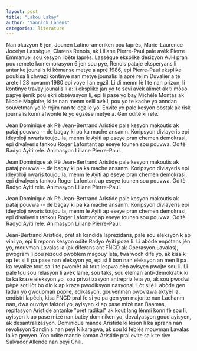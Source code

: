 ```yaml
---
layout: post
title: "Lakou Lakay"
author: "Yannick Lahens"
categories: literature
---
```


Nan okazyon 6 jen, Jounen Latino-ameriken pou laprès, Marie-Laurence Jocelyn Lassègue, Clarens Renois, ak Liliane Pierre-Paul pale avèk Pierre Emmanuel sou kesyon libète laprès. Lassègue eksplike desizyon AJH pran pou remete komemorasyon 6 jen sou pye, Renois pataje eksperyans li antanke jounalis ki kòmanse metye a aprè 1986, epi Pierre-Paul eksplike poukisa li chwazi kontinye nan metye jounalis la aprè rejim Duvalier a te arete l 28 novanm 1980 epi voye l an egzil. Li di menm lè l te nan prizon, li kontinye travay jounalis li a: li eksplike jan yo te sèvi avèk alimèt ak ti mòso papye ijenik pou ekri obsèvasyon li, epi li pase yo bay Michèle Montas ak Nicole Magloire, ki te nan menm selil avè l, pou yo te kache yo anndan souvètman yo lè rejim nan te egzile yo. Envite yo pale kesyon obstak ak risk journalis konn afwonte lè yo egzèse metye a. Gen oditè ki rele.

Jean Dominique ak Pè Jean-Bertrand Aristide pale kesyon makoutis ak pataj pouvwa -- de bagay ki pa ka mache ansanm. Koripsyon divlayeris epi ideyoloji nwaris toujou la, menm lè Ayiti ap eseye pran chemen demokrasi, epi divalyeris tankou Roger Lafontant ap eseye tounen sou pouvwa. Oditè Radyo Ayiti rele. Animasyon Liliane Pierre-Paul.

Jean Dominique ak Pè Jean-Bertrand Aristide pale kesyon makoutis ak pataj pouvwa -- de bagay ki pa ka mache ansanm. Koripsyon divlayeris epi ideyoloji nwaris toujou la, menm lè Ayiti ap eseye pran chemen demokrasi, epi divalyeris tankou Roger Lafontant ap eseye tounen sou pouvwa. Oditè Radyo Ayiti rele. Animasyon Liliane Pierre-Paul.

Jean Dominique ak Pè Jean-Bertrand Aristide pale kesyon makoutis ak pataj pouvwa -- de bagay ki pa ka mache ansanm. Koripsyon divlayeris epi ideyoloji nwaris toujou la, menm lè Ayiti ap eseye pran chemen demokrasi, epi divalyeris tankou Roger Lafontant ap eseye tounen sou pouvwa. Oditè Radyo Ayiti rele. Animasyon Liliane Pierre-Paul.

Jean-Bertrand Aristide, prèt ak kandida laprezidans, pale sou eleksyon k ap vini yo, epi li reponn kesyon oditè Radyo Ayiti poze li. Li abòde enpòtans jèn yo, mouvman Lavalas la (ak diferans ant FNCD ak Operasyon Lavalas), pwogram li pou rezoud pwoblèm magouy leta, twa wòch dife yo, ak kisa k ap fèt si li pa pase nan eleksyon yo, epi si li bon nan eleksyon an men li pa ka reyalize tout sa li te pwomèt ak tout lespwa pèp ayisyen pwojte sou li. Li pale tou sou relasyon li avèk lame, sou taks, sou eleman anti-demokratik ki ta ka kraze eleksyon yo, sou privatizasyon antrepriz leta yo, ak sou pwodwi pèpè soti lòt bò dlo k ap kraze pwodiksyon nasyonal. Lòt sijè li abòde gen ladan yo gwoupman popilè, edikasyon, gouvènman pwovizwa aktyèl la, endistri lapèch, kisa FNCD pral fè si yo pa gen yon majorite nan Lachanm nan, dwa ouvriye faktori yo, ayisyen ki ap pase mizè nan Baamas, repitasyon Aristide antanke "prèt radikal" ak kout lang lènmi konn fè sou li, ayisyen k ap pase mizè nan batèy dominiken yo, devalyasyon goud ayisyen, ak desantralizasyon. Dominique mande Aristide ki leson li ka aprann nan revolisyon Sandinis nan peyi Nikaragwa, ak sou ki feblès mouvman Lavalas la ka genyen. Yon oditè mande koman Aristide pral evite sa k te rive Salvador Allende nan peyi Chili.


